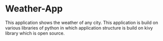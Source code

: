 # Weather-App
This application shows the weather of any city.
This application is build on various libraries of python in which application structure is build on kivy library which is open source.
